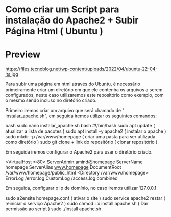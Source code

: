 # Como criar um Script para instalação do Apache2 + Subir Página Html ( Ubuntu )


# Preview
https://files.tecnoblog.net/wp-content/uploads/2022/04/ubuntu-22-04-lts.jpg

Para subir uma página em html através do Ubuntu, é necessário primeiramente criar um diretório em que ele contenha os arquivos a serem configurados, neste caso utilizaremos este repositório como exemplo, com o mesmo sendo incluso no diretório criado. 

Primeiro iremos criar um arquivo que será chamado de " instalar_apache.sh", em seguida iremos utilizar os seguintes comandos:

bash
sudo nano instalar_apache.sh
bash
#!/bin/bash
sudo apt update ( atualizar a lista de pacotes )
sudo apt install -y apache2 ( instalar o apache )
sudo mkdir -p /var/www/homepage ( criar uma pasta para ser utilizada como diretório )
sudo git clone + link do repositório ( clonar repositório )

Em seguida iremos configurar o Apache2 para usar o diretório criado.

<VirtualHost *:80>
  ServerAdmin amind@homepage
  ServerName homepage
  ServerAlias www.homepage
  DocumentRoot /var/www/homepage/public_html
  <Directory /var/www/homepage>
  ErrorLog /error.log
  CustomLog /access.log combined
</VirtualHost>

Em seguida, configurar o ip de domínio, no caso iremos utilizar 127.0.0.1

sudo a2ensite homepage.conf ( ativar o site )
sudo service apache2 restar ( reiniciar o serviço Apache2 )
sudo chmod +x install apache.sh ( Dar permissão ao script )
sudo ./install apache.sh


